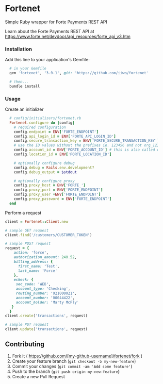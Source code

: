 # Fortenet

Simple Ruby wrapper for Forte Payments REST API

Learn about the Forte Payments REST API at https://www.forte.net/devdocs/api_resources/forte_api_v3.htm

### Installation
Add this line to your application's Gemfile:
```ruby
  # in your Gemfile
  gem 'fortenet', '3.0.1', git: 'https://github.com/iiwo/fortenet'

  # then...
  bundle install
```

### Usage
Create an initializer
```ruby
  # config/initializers/fortenet.rb
  Fortenet.configure do |config|
    # required configuration
    config.endpoint = ENV['FORTE_ENDPOINT']
    config.api_login_id = ENV['FORTE_API_LOGIN_ID']
    config.secure_transaction_key = ENV['FORTE_SECURE_TRANSACTION_KEY']
    # use the ID values without the prefixes ie. 123456 and not org_123456
    config.account_id = ENV['FORTE_ACCOUNT_ID'] # this is also called organization ID
    config.location_id = ENV['FORTE_LOCATION_ID']

    # optionally configure debug
    config.debug = Rails.env.development?
    config.debug_output = $stdout

    # optionally configure proxy
    config.proxy_host = ENV['FORTE_']
    config.proxy_port = ENV['FORTE_ENDPOINT']
    config.proxy_user =ENV['FORTE_ENDPOINT']
    config.proxy_password = ENV['FORTE_ENDPOINT']
  end
```

Perform a request
```ruby
client = Fortenet::Client.new

# sample GET request
client.find('/customers/CUSTOMER_TOKEN')

# sample POST request
request = {
    action: 'force',
    authorization_amount: 240.52,
    billing_address: {
      first_name: 'Test',
      last_name: 'Force'
    },
    echeck: {
     sec_code: 'WEB',
     account_type: 'Checking',
     routing_number: '021000021',
     account_number: '00044422',
     account_holder: 'Marty McFly'
   }
  }
client.create('transactions', request)

# sample PUT request
client.update('transactions', request)
```

## Contributing

1. Fork it ( https://github.com/[my-github-username]/fortenet/fork )
2. Create your feature branch (`git checkout -b my-new-feature`)
3. Commit your changes (`git commit -am 'Add some feature'`)
4. Push to the branch (`git push origin my-new-feature`)
5. Create a new Pull Request
